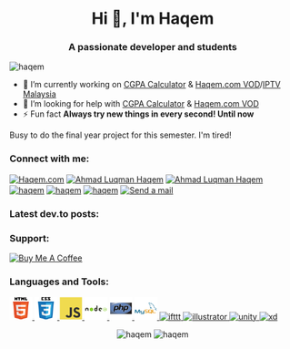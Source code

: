 <h1 align="center">Hi 👋, I'm Haqem</h1>
<h3 align="center">A passionate developer and students</h3>

<p align="left"> <img src="https://komarev.com/ghpvc/?username=haqem&label=Profile%20views&color=0e75b6&style=flat" alt="haqem" /> </p>

- 🔭 I’m currently working on [CGPA Calculator](https://haqem.com/cgpa) & [Haqem.com VOD](https://haqem.com/vod)/[IPTV Malaysia](https://github.com/haqem/iptv-malaysia)
- 🤝 I’m looking for help with [CGPA Calculator](https://haqem.com/cgpa) & [Haqem.com VOD](https://haqem.com/vod)
- ⚡ Fun fact **Always try new things in every second! Until now**

Busy to do the final year project for this semester. I'm tired!

<h3 align="left">Connect with me:</h3>
<p align="left">
<a href="https://haqem.com" target="_blank"><img align="center" src="https://cdn.jsdelivr.net/gh/haqem/haqemdotcom@1.4.8/assets/icon/icon.svg" alt="Haqem.com" height="40" width="40" /></a>
<a href="https://linkedin.com/ahmad-luqman-haqem" target="_blank"><img align="center" src="https://cdn.jsdelivr.net/npm/simple-icons@7.19.0/icons/linkedin.svg" alt="Ahmad Luqman Haqem" height="30" width="40" /></a>
<a href="https://facebook.com/AhmadLuqmanHaqem" target="_blank"><img align="center" src="https://cdn.jsdelivr.net/npm/simple-icons@7.19.0/icons/facebook.svg" alt="Ahmad Luqman Haqem" height="30" width="40" /></a>
<a href="https://dev.to/haqem" target="_blank"><img align="center" src="https://cdn.jsdelivr.net/npm/simple-icons@7.19.0/icons/devdotto.svg" alt="haqem" height="30" width="40" /></a>
<a href="https://www.behance.net/haqem/" target="_blank"><img align="center" src="https://cdn.jsdelivr.net/npm/simple-icons@7.19.0/icons/behance.svg" alt="haqem" height="30" width="40" /></a>
<a href="https://dribbble.com/haqem/" target="_blank"><img align="center" src="https://cdn.jsdelivr.net/npm/simple-icons@7.19.0/icons/dribbble.svg" alt="haqem" height="30" width="40" /></a>
<a href="mailto:haqem_rusli@genext.com.my" target="_blank"><img align="center" src="https://cdn.jsdelivr.net/npm/simple-icons@7.19.0/icons/maildotru.svg" alt="Send a mail" height="30" width="40" /></a>
</p>

<h3 align="left">Latest dev.to posts:</h3>
<!-- BLOG-POST-LIST:START -->
<!-- BLOG-POST-LIST:END -->

<h3 align="left">Support:</h3>
<a href="https://www.buymeacoffee.com/haqem" target="_blank"><img src="https://cdn.buymeacoffee.com/buttons/v2/default-yellow.png" alt="Buy Me A Coffee" style="height: 60px !important;width: 217px !important;" ></a>

<h3 align="left">Languages and Tools:</h3>

<p align="left">
<a href="https://www.w3.org/html/" target="_blank"> <img src="https://raw.githubusercontent.com/devicons/devicon/master/icons/html5/html5-original-wordmark.svg" alt="html5" width="40" height="40"/> </a>
    <a href="https://www.w3schools.com/css/" target="_blank"> <img src="https://raw.githubusercontent.com/devicons/devicon/master/icons/css3/css3-original-wordmark.svg" alt="css3" width="40" height="40"/> </a>
    <a href="https://developer.mozilla.org/en-US/docs/Web/JavaScript" target="_blank"> <img src="https://raw.githubusercontent.com/devicons/devicon/master/icons/javascript/javascript-original.svg" alt="javascript" width="40" height="40"/> </a>
      <a href="https://nodejs.org" target="_blank"> <img src="https://raw.githubusercontent.com/devicons/devicon/master/icons/nodejs/nodejs-original-wordmark.svg" alt="nodejs" width="40" height="40"/> </a>
  <a href="https://www.php.net" target="_blank" rel="noreferrer"> <img src="https://raw.githubusercontent.com/devicons/devicon/master/icons/php/php-original.svg" alt="php" width="40" height="40"/> </a>
  <a href="https://www.mysql.com/" target="_blank" rel="noreferrer"> <img src="https://raw.githubusercontent.com/devicons/devicon/master/icons/mysql/mysql-original-wordmark.svg" alt="mysql" width="40" height="40"/>
    <a href="https://ifttt.com/" target="_blank" rel="noreferrer"> <img src="https://www.vectorlogo.zone/logos/ifttt/ifttt-ar21.svg" alt="ifttt" width="40" height="40"/> </a> <a href="https://www.adobe.com/in/products/illustrator.html" target="_blank" rel="noreferrer"> <img src="https://www.vectorlogo.zone/logos/adobe_illustrator/adobe_illustrator-icon.svg" alt="illustrator" width="40" height="40"/>
    <a href="https://unity.com/" target="_blank" rel="noreferrer"> <img src="https://www.vectorlogo.zone/logos/unity3d/unity3d-icon.svg" alt="unity" width="40" height="40"/> 
      <a href="https://www.adobe.com/products/xd.html" target="_blank" rel="noreferrer"> <img src="https://cdn.worldvectorlogo.com/logos/adobe-xd.svg" alt="xd" width="40" height="40"/> </a>
 </p>

<p align="center"> <img src=https://github-readme-stats.vercel.app/api?username=haqem&show_icons=true alt=haqem /> <img src="https://github-readme-streak-stats.herokuapp.com/?user=haqem&" alt="haqem" /> </p>

<!---
haqem/haqem is a ✨ special ✨ repository because its `README.md` (this file) appears on your GitHub profile.
You can click the Preview link to take a look at your changes.
--->
